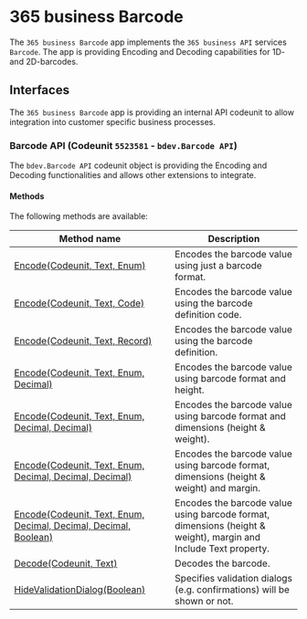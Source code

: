 # 365 business Barcode
The `365 business Barcode` app implements the `365 business API` services `Barcode`. The app is providing Encoding and Decoding capabilities for 1D- and 2D-barcodes. 

## Interfaces
The `365 business Barcode` app is providing an internal API codeunit to allow integration into customer specific business processes.

### Barcode API (Codeunit `5523581` - `bdev.Barcode API`)
The `bdev.Barcode API` codeunit object is providing the Encoding and Decoding functionalities and allows other extensions to integrate.

#### Methods
The following methods are available:

| Method name | Description | 
| --- | ---| 
| [Encode(Codeunit, Text, Enum)](./barcodeapi/Encode1.md) | Encodes the barcode value using just a barcode format. |
| [Encode(Codeunit, Text, Code)](./barcodeapi/Encode2.md) | Encodes the barcode value using the barcode definition code. |
| [Encode(Codeunit, Text, Record)](./barcodeapi/Encode3.md) | Encodes the barcode value using the barcode definition. |
| [Encode(Codeunit, Text, Enum, Decimal)](./barcodeapi/Encode4.md) | Encodes the barcode value using barcode format and height. |
| [Encode(Codeunit, Text, Enum, Decimal, Decimal)](./barcodeapi/Encode5.md) | Encodes the barcode value using barcode format and dimensions (height & weight). |
| [Encode(Codeunit, Text, Enum, Decimal, Decimal, Decimal)](./barcodeapi/Encode6.md) | Encodes the barcode value using barcode format, dimensions (height & weight) and margin. |
| [Encode(Codeunit, Text, Enum, Decimal, Decimal, Decimal, Boolean)](./barcodeapi/Encode7.md) | Encodes the barcode value using barcode format, dimensions (height & weight), margin and Include Text property. |
| [Decode(Codeunit, Text)](./barcodeapi/Decode1.md) | Decodes the barcode. |
| [HideValidationDialog(Boolean)](./barcodeapi/HideValidationDialog.md) | Specifies validation dialogs (e.g. confirmations) will be shown or not. |
